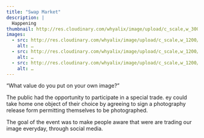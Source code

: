 ```yaml
---
title: "Swap Market"
description: |
  Happening
thumbnail: http://res.cloudinary.com/whyalix/image/upload/c_scale,w_300/v1510518714/alixlucas/swap-market/DSC05150.jpg
images:
  - src: http://res.cloudinary.com/whyalix/image/upload/c_scale,w_1200/v1510518716/alixlucas/swap-market/human-symphony.jpg
    alt: …
  - src: http://res.cloudinary.com/whyalix/image/upload/c_scale,w_1200/v1510518898/alixlucas/swap-market/DSC05197.jpg
    alt: …
  - src: http://res.cloudinary.com/whyalix/image/upload/c_scale,w_1200/v1510518714/alixlucas/swap-market/DSC05150.jpg
    alt: …
---
```


“What value do you put on your own image?”

The public had the opportunity to participate in a special trade.  ey could take home one object of their choice by agreeing to sign a photography release form permitting themselves to be photographed.

The goal of the event was to make people aware that were are trading our image everyday, through social media.

